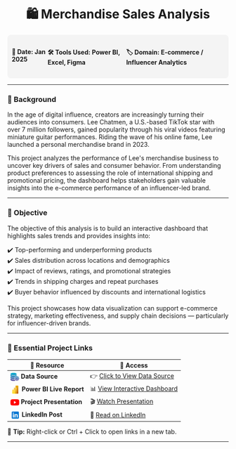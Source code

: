 <h1 align="center">🛍️ Merchandise Sales Analysis</h1>

<div style="display: flex; justify-content: space-between; padding: 10px; background-color: #f4f4f4; border-radius: 8px;">
    <h4>📅 Date: Jan 2025</h4>
    <h4>🛠️ Tools Used: Power BI, Excel, Figma</h4>
    <h4>🏷️ Domain: E-commerce / Influencer Analytics</h4>
</div>

---

### 📌 Background  

In the age of digital influence, creators are increasingly turning their audiences into consumers. Lee Chatmen, a U.S.-based TikTok star with over 7 million followers, gained popularity through his viral videos featuring miniature guitar performances. Riding the wave of his online fame, Lee launched a personal merchandise brand in 2023.

This project analyzes the performance of Lee's merchandise business to uncover key drivers of sales and consumer behavior. From understanding product preferences to assessing the role of international shipping and promotional pricing, the dashboard helps stakeholders gain valuable insights into the e-commerce performance of an influencer-led brand.

---

### 🎯 Objective  

The objective of this analysis is to build an interactive dashboard that highlights sales trends and provides insights into:

✔️ Top-performing and underperforming products  
✔️ Sales distribution across locations and demographics  
✔️ Impact of reviews, ratings, and promotional strategies  
✔️ Trends in shipping charges and repeat purchases  
✔️ Buyer behavior influenced by discounts and international logistics  

This project showcases how data visualization can support e-commerce strategy, marketing effectiveness, and supply chain decisions — particularly for influencer-driven brands.

---


###  📂 Essential Project Links  

| 🧭 Resource | 🔗 Access |
|------------|----------|
| <img src="https://github.com/Chakradhar-M/PBI_Images/blob/main/Portfolio_Icons/database.png?raw=true" width="20" style="vertical-align:middle;"> **Data Source** | 👉 [Click to View Data Source](https://zoomcharts.com/en/microsoft-power-bi-custom-visuals/challenges/onyx-data-january-2025) |
| <img src="https://github.com/Chakradhar-M/PBI_Images/blob/main/Portfolio_Icons/power-bi.png?raw=true" width="22" style="vertical-align:middle;"> **Power BI Live Report** | 📊 [View Interactive Dashboard](https://app.powerbi.com/view?r=eyJrIjoiNTljZGMzZTItZDkwMC00MzJjLWE2YjktMDlhNjhiYjM0YWY3IiwidCI6IjQ2NTRiNmYxLTBlNDctNDU3OS1hOGExLTAyZmU5ZDk0M2M3YiIsImMiOjl9) |
| <img src="https://github.com/Chakradhar-M/PBI_Images/blob/main/Portfolio_Icons/youtube.png?raw=true" width="20" style="vertical-align:middle;"> **Project Presentation** | 🎬 [Watch Presentation](#) |
| <img src="https://github.com/Chakradhar-M/PBI_Images/blob/main/Portfolio_Icons/linkedin.png?raw=true" width="22" style="vertical-align:middle;"> **LinkedIn Post** | 🔗 [Read on LinkedIn](https://www.linkedin.com/posts/chakradhar-mantena_merchandise-sales-report-activity-7288694186948673536-9Sal?utm_source=share&utm_medium=member_desktop&rcm=ACoAAD9y4SkBuDMCUOFBEF1QAO3K3-8MrRRtZZk) |

📌 **Tip:** Right-click or Ctrl + Click to open links in a new tab.

---
